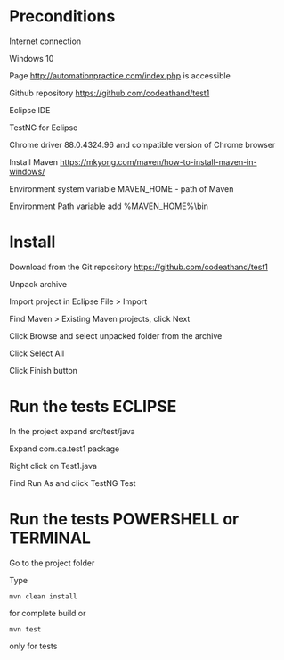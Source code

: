 # Preconditions

Internet connection

Windows 10

Page http://automationpractice.com/index.php is accessible

Github repository https://github.com/codeathand/test1

Eclipse IDE

TestNG for Eclipse

Chrome driver 88.0.4324.96 and compatible version of Chrome browser

Install Maven https://mkyong.com/maven/how-to-install-maven-in-windows/

Environment system variable MAVEN_HOME - path of Maven

Environment Path variable add %MAVEN_HOME%\bin

# Install

Download from the Git repository https://github.com/codeathand/test1

Unpack archive

Import project in Eclipse File > Import

Find Maven > Existing Maven projects, click Next

Click Browse and select unpacked folder from the archive

Click Select All

Click Finish button

# Run the tests ECLIPSE

In the project expand src/test/java

Expand com.qa.test1 package

Right click on Test1.java

Find Run As and click TestNG Test

# Run the tests  POWERSHELL or TERMINAL

Go to the project folder

Type 

```
mvn clean install
```

for complete build or

```
mvn test
```

only for tests